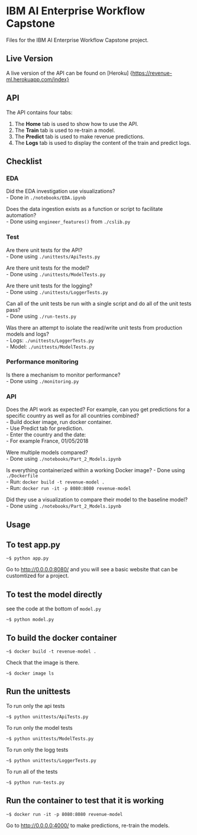 # IBM AI Enterprise Workflow Capstone
Files for the IBM AI Enterprise Workflow Capstone project. 

## Live Version

A live version of the API can be found on [Heroku] {https://revenue-ml.herokuapp.com/index}

## API
  
The API contains four tabs:
1. The **Home** tab is used to show how to use the API.
2. The **Train** tab is used to re-train a model.
3. The **Predict** tab is used to make revenue predictions.
4. The **Logs** tab is used to display the content of the train and predict logs.

## Checklist

### EDA
Did the EDA investigation use visualizations?  
    - Done in `./notebooks/EDA.ipynb`  

Does the data ingestion exists as a function or script to facilitate automation?  
    - Done using `engineer_features()` from `./cslib.py`  

### Test
Are there unit tests for the API?  
    - Done using `./unittests/ApiTests.py`  

Are there unit tests for the model?  
    - Done using `./unittests/ModelTests.py`  

Are there unit tests for the logging?  
    - Done using `./unittests/LoggerTests.py`  

Can all of the unit tests be run with a single script and do all of the unit tests pass?  
    - Done using `./run-tests.py`  

Was there an attempt to isolate the read/write unit tests from production models and logs?  
    - Logs: `./unittests/LoggerTests.py`  
    - Model: `./unittests/ModelTests.py`  

### Performance monitoring
Is there a mechanism to monitor performance?  
    - Done using `./monitoring.py`  

### API
Does the API work as expected? For example, can you get predictions for a specific country as well as for all countries combined?  
    - Build docker image, run docker container.  
    - Use Predict tab for prediction.  
    - Enter the country and the date:  
        - For example France, 01/05/2018  

Were multiple models compared?  
    - Done using `./notebooks/Part_2_Models.ipynb`  

Is everything containerized within a working Docker image?
    - Done using `./Dockerfile`  
    - Run: `docker build -t revenue-model .`  
    - Run: `docker run -it -p 8080:8080 revenue-model`  

Did they use a visualization to compare their model to the baseline model?  
    - Done using `./notebooks/Part_2_Models.ipynb`  

## Usage
  
To test app.py
--------------

``` {.bash}
~$ python app.py
```

Go to <http://0.0.0.0:8080/> and you will see a basic website that can be customtized for a project.

To test the model directly
--------------------------

see the code at the bottom of `model.py`

``` {.bash}
~$ python model.py
```

To build the docker container
-----------------------------

``` {.bash}
~$ docker build -t revenue-model .
```

Check that the image is there.

``` {.bash}
~$ docker image ls
```

Run the unittests
-----------------

To run only the api tests

``` {.bash}
~$ python unittests/ApiTests.py
```

To run only the model tests

``` {.bash}
~$ python unittests/ModelTests.py
```

To run only the logg tests

``` {.bash}
~$ python unittests/LoggerTests.py
```

To run all of the tests

``` {.bash}
~$ python run-tests.py
```

Run the container to test that it is working
--------------------------------------------

``` {.bash}
~$ docker run -it -p 8080:8080 revenue-model
```

Go to <http://0.0.0.0:4000/> to make predictions, re-train the models.
